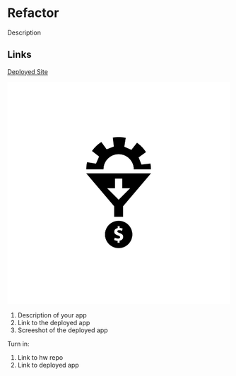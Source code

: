 # Refactor

Description

## Links

[Deployed Site](https://rogan8r.github.io/01-Refactor/)

![Screenshot](./assets/images/lead-generation.png)


1. Description of your app
2. Link to the deployed app
3. Screeshot of the deployed app

Turn in:
1. Link to hw repo
2. Link to deployed app


